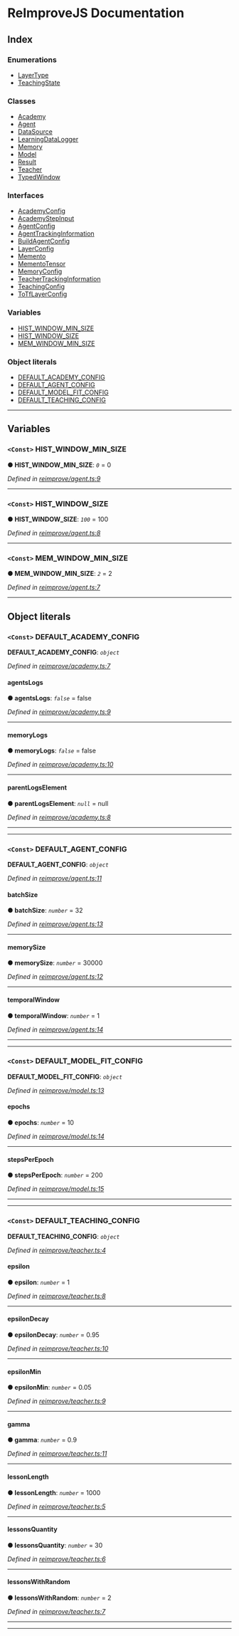 
ReImproveJS Documentation
===========

## Index

### Enumerations

* [LayerType](enums/layertype.md)
* [TeachingState](enums/teachingstate.md)

### Classes

* [Academy](classes/academy.md)
* [Agent](classes/agent.md)
* [DataSource](classes/datasource.md)
* [LearningDataLogger](classes/learningdatalogger.md)
* [Memory](classes/memory.md)
* [Model](classes/model.md)
* [Result](classes/result.md)
* [Teacher](classes/teacher.md)
* [TypedWindow](classes/typedwindow.md)

### Interfaces

* [AcademyConfig](interfaces/academyconfig.md)
* [AcademyStepInput](interfaces/academystepinput.md)
* [AgentConfig](interfaces/agentconfig.md)
* [AgentTrackingInformation](interfaces/agenttrackinginformation.md)
* [BuildAgentConfig](interfaces/buildagentconfig.md)
* [LayerConfig](interfaces/layerconfig.md)
* [Memento](interfaces/memento.md)
* [MementoTensor](interfaces/mementotensor.md)
* [MemoryConfig](interfaces/memoryconfig.md)
* [TeacherTrackingInformation](interfaces/teachertrackinginformation.md)
* [TeachingConfig](interfaces/teachingconfig.md)
* [ToTfLayerConfig](interfaces/totflayerconfig.md)

### Variables

* [HIST_WINDOW_MIN_SIZE](#hist_window_min_size)
* [HIST_WINDOW_SIZE](#hist_window_size)
* [MEM_WINDOW_MIN_SIZE](#mem_window_min_size)

### Object literals

* [DEFAULT_ACADEMY_CONFIG](#default_academy_config)
* [DEFAULT_AGENT_CONFIG](#default_agent_config)
* [DEFAULT_MODEL_FIT_CONFIG](#default_model_fit_config)
* [DEFAULT_TEACHING_CONFIG](#default_teaching_config)

---

## Variables

<a id="hist_window_min_size"></a>

### `<Const>` HIST_WINDOW_MIN_SIZE

**● HIST_WINDOW_MIN_SIZE**: *`0`* = 0

*Defined in [reimprove/agent.ts:9](https://github.com/Pravez/FurnishJS/blob/8ae2d2d/src/reimprove/agent.ts#L9)*

___
<a id="hist_window_size"></a>

### `<Const>` HIST_WINDOW_SIZE

**● HIST_WINDOW_SIZE**: *`100`* = 100

*Defined in [reimprove/agent.ts:8](https://github.com/Pravez/FurnishJS/blob/8ae2d2d/src/reimprove/agent.ts#L8)*

___
<a id="mem_window_min_size"></a>

### `<Const>` MEM_WINDOW_MIN_SIZE

**● MEM_WINDOW_MIN_SIZE**: *`2`* = 2

*Defined in [reimprove/agent.ts:7](https://github.com/Pravez/FurnishJS/blob/8ae2d2d/src/reimprove/agent.ts#L7)*

___

## Object literals

<a id="default_academy_config"></a>

### `<Const>` DEFAULT_ACADEMY_CONFIG

**DEFAULT_ACADEMY_CONFIG**: *`object`*

*Defined in [reimprove/academy.ts:7](https://github.com/Pravez/FurnishJS/blob/8ae2d2d/src/reimprove/academy.ts#L7)*

<a id="default_academy_config.agentslogs"></a>

####  agentsLogs

**● agentsLogs**: *`false`* = false

*Defined in [reimprove/academy.ts:9](https://github.com/Pravez/FurnishJS/blob/8ae2d2d/src/reimprove/academy.ts#L9)*

___
<a id="default_academy_config.memorylogs"></a>

####  memoryLogs

**● memoryLogs**: *`false`* = false

*Defined in [reimprove/academy.ts:10](https://github.com/Pravez/FurnishJS/blob/8ae2d2d/src/reimprove/academy.ts#L10)*

___
<a id="default_academy_config.parentlogselement"></a>

####  parentLogsElement

**● parentLogsElement**: *`null`* =  null

*Defined in [reimprove/academy.ts:8](https://github.com/Pravez/FurnishJS/blob/8ae2d2d/src/reimprove/academy.ts#L8)*

___

___
<a id="default_agent_config"></a>

### `<Const>` DEFAULT_AGENT_CONFIG

**DEFAULT_AGENT_CONFIG**: *`object`*

*Defined in [reimprove/agent.ts:11](https://github.com/Pravez/FurnishJS/blob/8ae2d2d/src/reimprove/agent.ts#L11)*

<a id="default_agent_config.batchsize"></a>

####  batchSize

**● batchSize**: *`number`* = 32

*Defined in [reimprove/agent.ts:13](https://github.com/Pravez/FurnishJS/blob/8ae2d2d/src/reimprove/agent.ts#L13)*

___
<a id="default_agent_config.memorysize"></a>

####  memorySize

**● memorySize**: *`number`* = 30000

*Defined in [reimprove/agent.ts:12](https://github.com/Pravez/FurnishJS/blob/8ae2d2d/src/reimprove/agent.ts#L12)*

___
<a id="default_agent_config.temporalwindow"></a>

####  temporalWindow

**● temporalWindow**: *`number`* = 1

*Defined in [reimprove/agent.ts:14](https://github.com/Pravez/FurnishJS/blob/8ae2d2d/src/reimprove/agent.ts#L14)*

___

___
<a id="default_model_fit_config"></a>

### `<Const>` DEFAULT_MODEL_FIT_CONFIG

**DEFAULT_MODEL_FIT_CONFIG**: *`object`*

*Defined in [reimprove/model.ts:13](https://github.com/Pravez/FurnishJS/blob/8ae2d2d/src/reimprove/model.ts#L13)*

<a id="default_model_fit_config.epochs"></a>

####  epochs

**● epochs**: *`number`* = 10

*Defined in [reimprove/model.ts:14](https://github.com/Pravez/FurnishJS/blob/8ae2d2d/src/reimprove/model.ts#L14)*

___
<a id="default_model_fit_config.stepsperepoch"></a>

####  stepsPerEpoch

**● stepsPerEpoch**: *`number`* = 200

*Defined in [reimprove/model.ts:15](https://github.com/Pravez/FurnishJS/blob/8ae2d2d/src/reimprove/model.ts#L15)*

___

___
<a id="default_teaching_config"></a>

### `<Const>` DEFAULT_TEACHING_CONFIG

**DEFAULT_TEACHING_CONFIG**: *`object`*

*Defined in [reimprove/teacher.ts:4](https://github.com/Pravez/FurnishJS/blob/8ae2d2d/src/reimprove/teacher.ts#L4)*

<a id="default_teaching_config.epsilon"></a>

####  epsilon

**● epsilon**: *`number`* = 1

*Defined in [reimprove/teacher.ts:8](https://github.com/Pravez/FurnishJS/blob/8ae2d2d/src/reimprove/teacher.ts#L8)*

___
<a id="default_teaching_config.epsilondecay"></a>

####  epsilonDecay

**● epsilonDecay**: *`number`* = 0.95

*Defined in [reimprove/teacher.ts:10](https://github.com/Pravez/FurnishJS/blob/8ae2d2d/src/reimprove/teacher.ts#L10)*

___
<a id="default_teaching_config.epsilonmin"></a>

####  epsilonMin

**● epsilonMin**: *`number`* = 0.05

*Defined in [reimprove/teacher.ts:9](https://github.com/Pravez/FurnishJS/blob/8ae2d2d/src/reimprove/teacher.ts#L9)*

___
<a id="default_teaching_config.gamma"></a>

####  gamma

**● gamma**: *`number`* = 0.9

*Defined in [reimprove/teacher.ts:11](https://github.com/Pravez/FurnishJS/blob/8ae2d2d/src/reimprove/teacher.ts#L11)*

___
<a id="default_teaching_config.lessonlength"></a>

####  lessonLength

**● lessonLength**: *`number`* = 1000

*Defined in [reimprove/teacher.ts:5](https://github.com/Pravez/FurnishJS/blob/8ae2d2d/src/reimprove/teacher.ts#L5)*

___
<a id="default_teaching_config.lessonsquantity"></a>

####  lessonsQuantity

**● lessonsQuantity**: *`number`* = 30

*Defined in [reimprove/teacher.ts:6](https://github.com/Pravez/FurnishJS/blob/8ae2d2d/src/reimprove/teacher.ts#L6)*

___
<a id="default_teaching_config.lessonswithrandom"></a>

####  lessonsWithRandom

**● lessonsWithRandom**: *`number`* = 2

*Defined in [reimprove/teacher.ts:7](https://github.com/Pravez/FurnishJS/blob/8ae2d2d/src/reimprove/teacher.ts#L7)*

___

___

